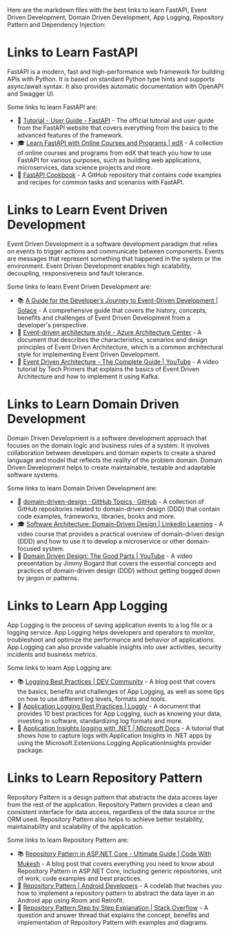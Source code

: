 Here are the markdown files with the best links to learn FastAPI, Event Driven Development, Domain Driven Development, App Logging, Repository Pattern and Dependency Injection:

# Links to Learn FastAPI

FastAPI is a modern, fast and high-performance web framework for building APIs with Python. It is based on standard Python type hints and supports async/await syntax. It also provides automatic documentation with OpenAPI and Swagger UI.

Some links to learn FastAPI are:

- 📄 [Tutorial - User Guide - FastAPI](https://fastapi.tiangolo.com/tutorial/) - The official tutorial and user guide from the FastAPI website that covers everything from the basics to the advanced features of the framework.
- 🎓 [Learn FastAPI with Online Courses and Programs | edX](https://www.edx.org/learn/fastapi) - A collection of online courses and programs from edX that teach you how to use FastAPI for various purposes, such as building web applications, microservices, data science projects and more.
- 📘 [FastAPI Cookbook](https://github.com/tiangolo/fastapi-cookbook) - A GitHub repository that contains code examples and recipes for common tasks and scenarios with FastAPI.

# Links to Learn Event Driven Development

Event Driven Development is a software development paradigm that relies on events to trigger actions and communicate between components. Events are messages that represent something that happened in the system or the environment. Event Driven Development enables high scalability, decoupling, responsiveness and fault tolerance.

Some links to learn Event Driven Development are:

- 📚 [A Guide for the Developer’s Journey to Event-Driven Development | Solace](https://solace.com/blog/developer-guide-event-driven-development/) - A comprehensive guide that covers the history, concepts, benefits and challenges of Event Driven Development from a developer's perspective.
- 📄 [Event-driven architecture style - Azure Architecture Center](https://docs.microsoft.com/en-us/azure/architecture/guide/architecture-styles/event-driven) - A document that describes the characteristics, scenarios and design principles of Event Driven Architecture, which is a common architectural style for implementing Event Driven Development.
- 🎥 [Event Driven Architecture - The Complete Guide | YouTube](https://www.youtube.com/watch?v=STKCRSUsyP0) - A video tutorial by Tech Primers that explains the basics of Event Driven Architecture and how to implement it using Kafka.

# Links to Learn Domain Driven Development

Domain Driven Development is a software development approach that focuses on the domain logic and business rules of a system. It involves collaboration between developers and domain experts to create a shared language and model that reflects the reality of the problem domain. Domain Driven Development helps to create maintainable, testable and adaptable software systems.

Some links to learn Domain Driven Development are:

- 📘 [domain-driven-design · GitHub Topics · GitHub](https://github.com/topics/domain-driven-design) - A collection of GitHub repositories related to domain-driven design (DDD) that contain code examples, frameworks, libraries, books and more.
- 🎓 [Software Architecture: Domain-Driven Design | LinkedIn Learning](https://www.linkedin.com/learning/software-architecture-domain-driven-design) - A video course that provides a practical overview of domain-driven design (DDD) and how to use it to develop a microservice or other domain-focused system.
- 🎥 [Domain Driven Design: The Good Parts | YouTube](https://www.youtube.com/watch?v=U6CeaA-Phqo) - A video presentation by Jimmy Bogard that covers the essential concepts and practices of domain-driven design (DDD) without getting bogged down by jargon or patterns.

# Links to Learn App Logging

App Logging is the process of saving application events to a log file or a logging service. App Logging helps developers and operators to monitor, troubleshoot and optimize the performance and behavior of applications.
App Logging can also provide valuable insights into user activities, security incidents and business metrics.

Some links to learn App Logging are:

- 📚 [Logging Best Practices | DEV Community](https://dev.to/raysaltrelli/logging-best-practices-obo) - A blog post that covers the basics, benefits and challenges of App Logging, as well as some tips on how to use different log levels, formats and tools.
- 📄 [Application Logging Best Practices | Loggly](https://www.loggly.com/use-cases/application-logging-best-practices/) - A document that provides 10 best practices for App Logging, such as knowing your data, investing in software, standardizing log formats and more.
- 🎥 [Application Insights logging with .NET | Microsoft Docs](https://docs.microsoft.com/en-us/azure/azure-monitor/app/ilogger) - A tutorial that shows how to capture logs with Application Insights in .NET apps by using the Microsoft.Extensions.Logging.ApplicationInsights provider package.

# Links to Learn Repository Pattern

Repository Pattern is a design pattern that abstracts the data access layer from the rest of the application. Repository Pattern provides a clean and consistent interface for data access, regardless of the data source or the ORM used. Repository Pattern also helps to achieve better testability, maintainability and scalability of the application.

Some links to learn Repository Pattern are:

- 📚 [Repository Pattern in ASP.NET Core - Ultimate Guide | Code With Mukesh](https://codewithmukesh.com/blog/repository-pattern-in-aspnet-core/) - A blog post that covers everything you need to know about Repository Pattern in ASP.NET Core, including generic repositories, unit of work, code examples and best practices.
- 📘 [Repository Pattern | Android Developers](https://developer.android.com/codelabs/basic-android-kotlin-training-repository-pattern) - A codelab that teaches you how to implement a repository pattern to abstract the data layer in an Android app using Room and Retrofit.
- 🎥 [Repository Pattern Step by Step Explanation | Stack Overflow](https://stackoverflow.com/questions/11985736/repository-pattern-step-by-step-explanation) - A question and answer thread that explains the concept, benefits and implementation of Repository Pattern with examples and diagrams.
